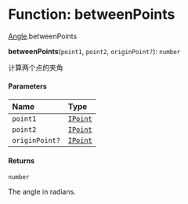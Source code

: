 # Function: betweenPoints

[Angle](/en/auto-docs/editor/modules/Angle.md).betweenPoints

**betweenPoints**(`point1`, `point2`, `originPoint?`): `number`

计算两个点的夹角

#### Parameters

| Name | Type |
| :------ | :------ |
| `point1` | [`IPoint`](/en/auto-docs/editor/interfaces/IPoint.md) |
| `point2` | [`IPoint`](/en/auto-docs/editor/interfaces/IPoint.md) |
| `originPoint?` | [`IPoint`](/en/auto-docs/editor/interfaces/IPoint.md) |

#### Returns

`number`

The angle in radians.
